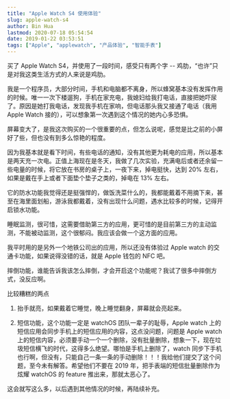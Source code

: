 ```yaml
---
title: "Apple Watch S4 使用体验"
slug: apple-watch-s4
author: Bin Hua
lastmod: 2020-07-18 05:54:54
date: 2019-01-22 03:53:51
tags: ["Apple", "applewatch", "产品体验", "智能手表"]
---
```


买了 Apple Watch S4，并使用了一段时间，感受只有两个字 -- 鸡肋，“也许”只是对我这类生活方式的人来说是鸡肋。

我是一个程序员，大部分时间，手机和电脑都不离身，所以蜂窝基本没有发挥作用的时候。唯一一次下楼遛狗，手机在家充电，我媳妇给我打电话，直接把她吓尿了。原因是她打我电话，发现我手机在家响，但电话那头我又接通了电话（我用 Apple Watch 接的），可以想象第一次遇到这个情况的她内心多恐惧。

屏幕变大了，是我这次购买的一个很重要的点，但怎么说呢，感觉是比之前的小屏好了些，但也没有到多么惊艳的程度。

因为我基本就是看下时间，有些电话的通知，没有其他更为耗电的应用，所以基本是两天充一次电。正值上海现在是冬天，我做了几次实验，充满电后或者还余留一些电量的时候，将它放在书房的桌子上，一夜下来，掉电挺快，达到 20% 左右，如果是戴在手上或者下面垫个垫子之类的，掉电在 13% 左右。

它的防水功能我觉得还是挺强悍的，做饭洗菜什么的，我都能戴着不用摘下来，甚至在海里面划船，游泳我都戴着，没有出现什么问题，遇水比较多的时候，记得开启锁水功能。

睡眠监测，很可惜，这需要借助第三方的应用，更可惜的是目前第三方的主动监测，不能被动监测，这个很郁闷。我应该会做一个这方面的应用。

我平时用的是另外一个地铁公司出的应用，所以还没有体验过 Apple watch 的交通卡功能，如果说得没错的话，就是 Apple 钱包的 NFC 吧。

摔倒功能，谁能告诉我该怎么摔倒，才会开启这个功能呢？我试了很多中摔倒方式，没反应啊。

比较糟糕的两点

1. 抬手就亮，如果戴着它睡觉，晚上睡觉翻身，屏幕就会亮起来。

2. 短信功能，这个功能一定是 watchOS 团队一辈子的耻辱，Apple watch 上的短信应用会同步手机上的短信应用的内容，这点没问题，问题是 Apple watch 上的短信内容，必须要手动一个一个删除，没有批量删除，想象一下，现在垃圾短信横飞的时代，这得多么绝望。哪怕是手机上删除了，watch 同步下手机也行啊，但没有，只能自己一条一条的手动删除！！！我给他们提交了这个问题，至今未有解答。希望他们不要在 2019 年，把手表端的短信批量删除作为炫耀 watchOS 的 feature 推出来，那就太恶心了。

这会就写这么多，以后遇到其他情况的时候，再陆续补充。

